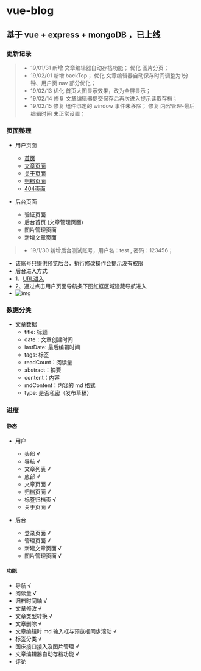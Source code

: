# vue-blog

## 基于 vue + express + mongoDB ，已上线

### 更新记录

> - 19/01/31 新增 文章编辑器自动存档功能； 优化 图片分页；
> - 19/02/01 新增 backTop； 优化 文章编辑器自动保存时间调整为1分钟、用户页 nav 部分优化；
> - 19/02/13 优化 首页大图显示效果，改为全屏显示；
> - 19/02/14 修复 文章编辑器提交保存后再次进入提示读取存档；
> - 19/02/15 修复 组件绑定的 window 事件未移除； 修复 内容管理-最后编辑时间 未正常设置；

### 页面整理

- 用户页面
  - [首页](https://blog.yuanaaa.top)
  - [文章页面](https://blog.yuanaaa.top/user/article/5c4867bda955881f515f11a4)
  - [关于页面](https://blog.yuanaaa.top/user/about)
  - [归档页面](https://blog.yuanaaa.top/user/archived)
  - [404页面](https://blog.yuanaaa.top/aa)


- 后台页面
  - 验证页面
  - 后台首页 (文章管理页面)
  - 图片管理页面
  - 新增文章页面

> - 19/1/30 新增后台测试账号，用户名：test , 密码：123456；
- 该账号只提供预览后台，执行修改操作会提示没有权限
- 后台进入方式
 - 1、[URL进入](https://blog.yuanaaa.top/admin)
 - 2、通过点击用户页面导航条下图红框区域隐藏导航进入
 - ![img](https://i.loli.net/2019/01/30/5c51801f4e3a1.png)

### 数据分类

- 文章数据
  - title: 标题
  - date：文章创建时间
  - lastDate: 最后编辑时间
  - tags: 标签
  - readCount：阅读量
  - abstract：摘要
  - content：内容
  - mdContent：内容的 md 格式
  - type: 是否私密（发布草稿）


### 进度

#### 静态

- 用户
  - 头部 √
  - 导航 √
  - 文章列表 √
  - 底部 √
  - 文章页面 √
  - 归档页面 √
  - 标签归档页 √
  - 关于页面 √

- 后台
  - 登录页面 √
  - 管理页面 √
  - 新建文章页面 √
  - 图片管理页面 √

#### 功能

- 导航 √
- 阅读量 √
- 归档时间轴 √
- 文章修改 √
- 文章类型转换 √
- 文章删除 √
- 文章编辑时 md 输入框与预览框同步滚动 √
- 标签分类 √
- 图床接口接入及图片管理 √
- 文章编辑器自动存档功能 √
- 评论


